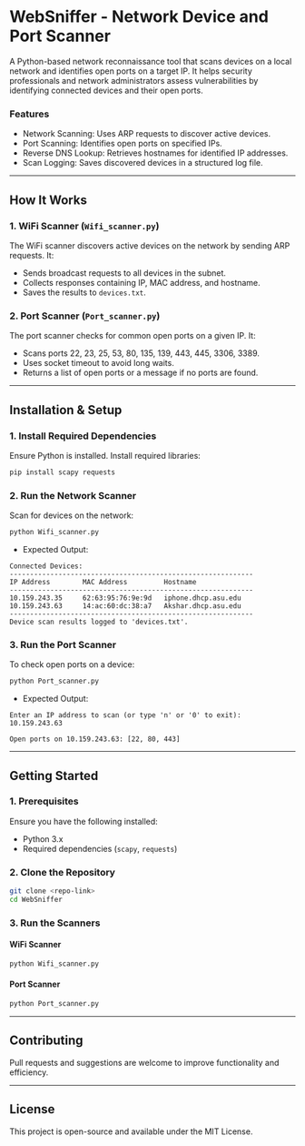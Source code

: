 # WebSniffer - Network Device and Port Scanner

A Python-based network reconnaissance tool that scans devices on a local network and identifies open ports on a target IP. It helps security professionals and network administrators assess vulnerabilities by identifying connected devices and their open ports.

### Features
- Network Scanning: Uses ARP requests to discover active devices.
- Port Scanning: Identifies open ports on specified IPs.
- Reverse DNS Lookup: Retrieves hostnames for identified IP addresses.
- Scan Logging: Saves discovered devices in a structured log file.

---

## How It Works
### 1. WiFi Scanner (`Wifi_scanner.py`)
The WiFi scanner discovers active devices on the network by sending ARP requests. It:
- Sends broadcast requests to all devices in the subnet.
- Collects responses containing IP, MAC address, and hostname.
- Saves the results to `devices.txt`.

### 2. Port Scanner (`Port_scanner.py`)
The port scanner checks for common open ports on a given IP. It:
- Scans ports 22, 23, 25, 53, 80, 135, 139, 443, 445, 3306, 3389.
- Uses socket timeout to avoid long waits.
- Returns a list of open ports or a message if no ports are found.

---

## Installation & Setup
### 1. Install Required Dependencies
Ensure Python is installed. Install required libraries:
```sh
pip install scapy requests
```

### 2. Run the Network Scanner
Scan for devices on the network:
```sh
python Wifi_scanner.py
```
- Expected Output:
```
Connected Devices:
------------------------------------------------------------
IP Address        MAC Address         Hostname
------------------------------------------------------------
10.159.243.35     62:63:95:76:9e:9d   iphone.dhcp.asu.edu
10.159.243.63     14:ac:60:dc:38:a7   Akshar.dhcp.asu.edu
------------------------------------------------------------
Device scan results logged to 'devices.txt'.
```

### 3. Run the Port Scanner
To check open ports on a device:
```sh
python Port_scanner.py
```
- Expected Output:
```
Enter an IP address to scan (or type 'n' or '0' to exit): 10.159.243.63

Open ports on 10.159.243.63: [22, 80, 443]
```

---

## Getting Started
### 1. Prerequisites
Ensure you have the following installed:
- Python 3.x
- Required dependencies (`scapy`, `requests`)

### 2. Clone the Repository
```sh
git clone <repo-link>
cd WebSniffer
```

### 3. Run the Scanners
#### WiFi Scanner
```sh
python Wifi_scanner.py
```
#### Port Scanner
```sh
python Port_scanner.py
```

---

## Contributing
Pull requests and suggestions are welcome to improve functionality and efficiency.

---

## License
This project is open-source and available under the MIT License.

